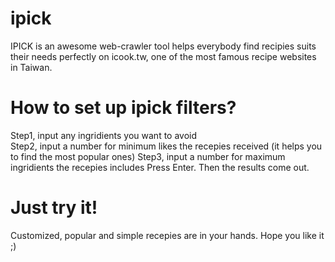 # ipick
IPICK is an awesome web-crawler tool helps everybody find recipies suits their needs perfectly on icook.tw, one of the most famous recipe websites in Taiwan.

# How to set up ipick filters? 
Step1, input any ingridients you want to avoid <br>
Step2, input a number for minimum likes the recepies received (it helps you to find the most popular ones)
Step3, input a number for maximum ingridients the recepies includes
Press Enter. Then the results come out. 

# Just try it!
Customized, popular and simple recepies are in your hands. Hope you like it ;)
